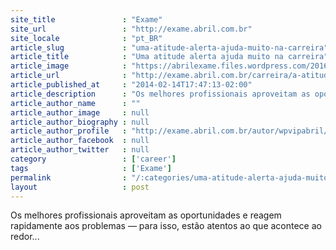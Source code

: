 ```yaml
---
site_title               : "Exame"
site_url                 : "http://exame.abril.com.br"
site_locale              : "pt_BR"
article_slug             : "uma-atitude-alerta-ajuda-muito-na-carreira"
article_title            : "Uma atitude alerta ajuda muito na carreira"
article_image            : "https://abrilexame.files.wordpress.com/2016/09/size_960_16_9_homem-pensando9.jpg?quality=70&strip=all&w=960"
article_url              : "http://exame.abril.com.br/carreira/a-atitude-alerta/"
article_published_at     : "2014-02-14T17:47:13-02:00"
article_description      : "Os melhores profissionais aproveitam as oportunidades e reagem rapidamente aos problemas — para isso, estão atentos ao que acontece ao redor..."
article_author_name      : ""
article_author_image     : null
article_author_biography : null
article_author_profile   : "http://exame.abril.com.br/autor/wpvipabril/"
article_author_facebook  : null
article_author_twitter   : null
category                 : ['career']
tags                     : ['Exame']
permalink                : "/:categories/uma-atitude-alerta-ajuda-muito-na-carreira/"
layout                   : post
---
```


Os melhores profissionais aproveitam as oportunidades e reagem rapidamente aos problemas — para isso, estão atentos ao que acontece ao redor...
